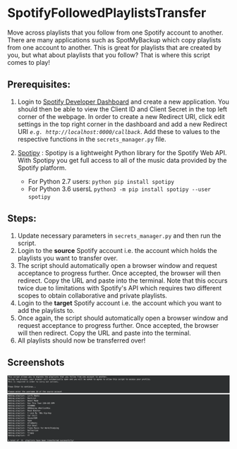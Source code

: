 # SpotifyFollowedPlaylistsTransfer
Move across playlists that you follow from one Spotify account to another. There are many applications such as SpotMyBackup which copy playlists from one account to another. This is great for playlists that are created by you, but what about playlists that you follow? That is where this script comes to play!

## Prerequisites:
1. Login to [Spotify Developer Dashboard](https://developer.spotify.com/dashboard/login) and create a new application. You should then be able to view the Client ID and Client Secret in the top left corner of the webpage. In order to create a new Redirect URI, click edit settings in the top right corner in the dashboard and add a new Redirect URI *`e.g. http://localhost:0000/callback`*. Add these to values to the respective functions in the `secrets_manager.py` file.

2. [Spotipy](https://spotipy.readthedocs.io/en/2.9.0/) : Spotipy is a lightweight Python library for the Spotify Web API. With Spotipy you get full access to all of the music data provided by the Spotify platform.
    - For Python 2.7 users: `python pip install spotipy`
    - For Python 3.6 usersL `python3 -m pip install spotipy --user spotipy`

## Steps:
1. Update necessary parameters in `secrets_manager.py` and then run the script.
2. Login to the **source** Spotify account i.e. the account which holds the playlists you want to transfer over.
3. The script should automatically open a browser window and request acceptance to progress further. Once accepted, the browser will then redirect. Copy the URL and paste into the terminal. 
Note that this occurs twice due to limitations with Spotify's API which requires two different scopes to obtain collaborative and private playlists.
4. Login to the **target** Spotify account i.e. the account which you want to add the playlists to.
5. Once again, the script should automatically open a browser window and request acceptance to progress further. Once accepted, the browser will then redirect. Copy the URL and paste into the terminal.
6. All playlists should now be transferred over!

## Screenshots
![Image of script introduction message](https://github.com/methumano/SpotifyFollowedPlaylistsTransfer/blob/master/screenshots/Img1.png)
![Image of results after running script](https://github.com/methumano/SpotifyFollowedPlaylistsTransfer/blob/master/screenshots/Img2.png)
